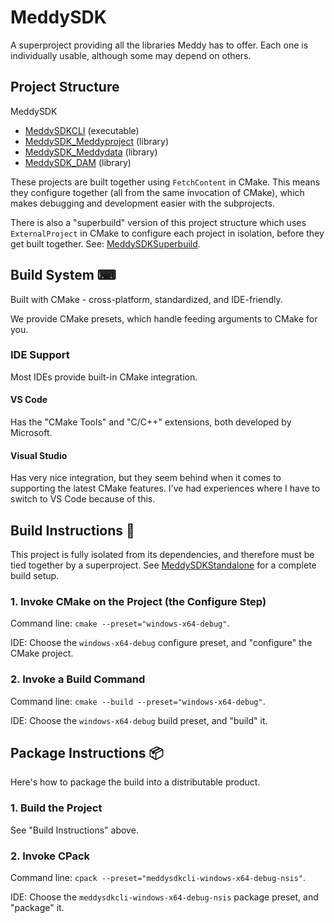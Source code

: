 # MeddySDK

A superproject providing all the libraries Meddy has to offer. Each one is individually usable, although some may depend on others.

## Project Structure

MeddySDK
- [MeddySDKCLI](https://github.com/ChristianHinko/MeddySDKCLI) (executable)
- [MeddySDK_Meddyproject](https://github.com/ChristianHinko/MeddySDK_Meddyproject) (library)
- [MeddySDK_Meddydata](https://github.com/ChristianHinko/MeddySDK_Meddydata) (library)
- [MeddySDK_DAM](https://github.com/ChristianHinko/MeddySDK_DAM) (library)

These projects are built together using `FetchContent` in CMake. This means they configure together (all from the same invocation of CMake), which makes debugging and development easier with the subprojects.

There is also a "superbuild" version of this project structure which uses `ExternalProject` in CMake to configure each project in isolation, before they get built together. See: [MeddySDKSuperbuild](https://github.com/ChristianHinko/MeddySDKSuperbuild).

## Build System ⌨

Built with CMake - cross-platform, standardized, and IDE-friendly.

We provide CMake presets, which handle feeding arguments to CMake for you.

### IDE Support

Most IDEs provide built-in CMake integration.

#### VS Code

Has the "CMake Tools" and "C/C++" extensions, both developed by Microsoft.

#### Visual Studio

Has very nice integration, but they seem behind when it comes to supporting the latest CMake features. I've had experiences where I have to switch to VS Code because of this.

## Build Instructions 🔨

This project is fully isolated from its dependencies, and therefore must be tied together by a superproject. See [MeddySDKStandalone](https://github.com/ChristianHinko/MeddySDKStandalone) for a complete build setup.

### 1. Invoke CMake on the Project (the Configure Step)

Command line: `cmake --preset="windows-x64-debug"`.

IDE: Choose the `windows-x64-debug` configure preset, and "configure" the CMake project.

### 2. Invoke a Build Command

Command line: `cmake --build --preset="windows-x64-debug"`.

IDE: Choose the `windows-x64-debug` build preset, and "build" it.

## Package Instructions 📦

Here's how to package the build into a distributable product.

### 1. Build the Project

See "Build Instructions" above.

### 2. Invoke CPack

Command line: `cpack --preset="meddysdkcli-windows-x64-debug-nsis"`.

IDE: Choose the `meddysdkcli-windows-x64-debug-nsis` package preset, and "package" it.
